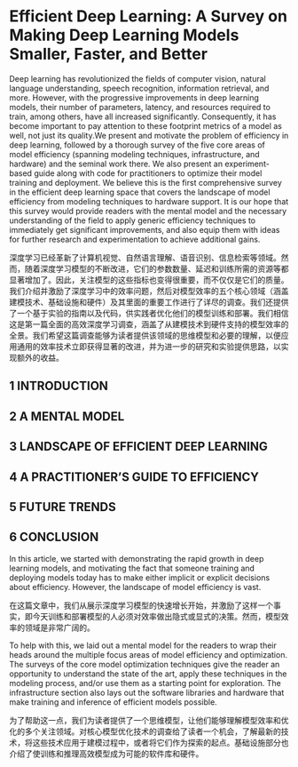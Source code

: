 # Efficient Deep Learning: A Survey on Making Deep Learning Models Smaller, Faster, and Better

Deep learning has revolutionized the fields of computer vision, natural language understanding, speech recognition, information retrieval, and more. However, with the progressive improvements in deep learning models, their number of parameters, latency, and resources required to train, among others, have all increased significantly. Consequently, it has become important to pay attention to these footprint metrics of a model as well, not just its quality.We present and motivate the problem of efficiency in deep learning, followed by a thorough survey of the five core areas of model efficiency (spanning modeling techniques, infrastructure, and hardware) and the seminal work there. We also present an experiment-based guide along with code for practitioners to optimize their model training and deployment. We believe this is the first comprehensive survey in the efficient deep learning space that covers the landscape of model efficiency from modeling techniques to hardware support. It is our hope that this survey would provide readers with the mental model and the necessary understanding of the field to apply generic efficiency techniques to immediately get significant improvements, and also equip them with ideas for further research and experimentation to achieve additional gains.

深度学习已经革新了计算机视觉、自然语言理解、语音识别、信息检索等领域。然而，随着深度学习模型的不断改进，它们的参数数量、延迟和训练所需的资源等都显著增加了。因此，关注模型的这些指标也变得很重要，而不仅仅是它们的质量。我们介绍并激励了深度学习中的效率问题，然后对模型效率的五个核心领域（涵盖建模技术、基础设施和硬件）及其里面的重要工作进行了详尽的调查。我们还提供了一个基于实验的指南以及代码，供实践者优化他们的模型训练和部署。我们相信这是第一篇全面的高效深度学习调查，涵盖了从建模技术到硬件支持的模型效率的全景。我们希望这篇调查能够为读者提供该领域的思维模型和必要的理解，以便应用通用的效率技术立即获得显著的改进，并为进一步的研究和实验提供思路，以实现额外的收益。

## 1 INTRODUCTION

## 2 A MENTAL MODEL

## 3 LANDSCAPE OF EFFICIENT DEEP LEARNING

## 4 A PRACTITIONER’S GUIDE TO EFFICIENCY

## 5 FUTURE TRENDS

## 6 CONCLUSION

In this article, we started with demonstrating the rapid growth in deep learning models, and motivating the fact that someone training and deploying models today has to make either implicit or explicit decisions about efficiency. However, the landscape of model efficiency is vast.

在这篇文章中，我们从展示深度学习模型的快速增长开始，并激励了这样一个事实，即今天训练和部署模型的人必须对效率做出隐式或显式的决策。然而，模型效率的领域是非常广阔的。

To help with this, we laid out a mental model for the readers to wrap their heads around the multiple focus areas of model efficiency and optimization. The surveys of the core model optimization techniques give the reader an opportunity to understand the state of the art, apply these techniques in the modeling process, and/or use them as a starting point for exploration. The infrastructure section also lays out the software libraries and hardware that make training and inference of efficient models possible.

为了帮助这一点，我们为读者提供了一个思维模型，让他们能够理解模型效率和优化的多个关注领域。对核心模型优化技术的调查给了读者一个机会，了解最新的技术，将这些技术应用于建模过程中，或者将它们作为探索的起点。基础设施部分也介绍了使训练和推理高效模型成为可能的软件库和硬件。

